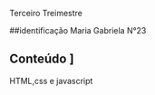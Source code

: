 Terceiro Treimestre

##identificação
Maria Gabriela N°23

## Conteúdo ]
HTML,css e javascript









